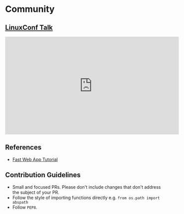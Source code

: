 # Community

## [LinuxConf Talk](https://www.youtube.com/watch?v=ec-GoDukHWk)


<iframe width="560" height="315" src="https://www.youtube.com/embed/ec-GoDukHWk?si=lfXqRJSjia8ZH7YM" title="YouTube video player" frameborder="0" allow="accelerometer; autoplay; clipboard-write; encrypted-media; gyroscope; picture-in-picture; web-share" referrerpolicy="strict-origin-when-cross-origin" allowfullscreen></iframe>

## References

* [Fast Web App Tutorial](https://github.com/piku/webapp-tutorial)

## Contribution Guidelines

- Small and focused PRs. Please don't include changes that don't address the subject of your PR.
- Follow the style of importing functions directly e.g. `from os.path import abspath`
- Follow `PEP8`.